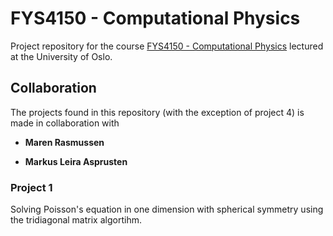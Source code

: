 # FYS4150 - Computational Physics
Project repository for the course [FYS4150 - Computational Physics](http://www.uio.no/studier/emner/matnat/fys/FYS3150/h18/index.html) lectured at the University of Oslo. 

## Collaboration
The projects found in this repository (with the exception of project 4) is made in collaboration with

* **Maren Rasmussen**

* **Markus Leira Asprusten**

### Project 1
Solving Poisson's equation in one dimension with spherical symmetry using the tridiagonal matrix algortihm.

